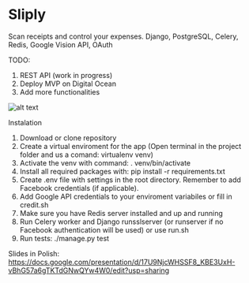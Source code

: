 # Sliply
Scan receipts and control your expenses. Django, PostgreSQL, Celery, Redis, Google Vision API, OAuth

TODO:
1. REST API (work in progress)
2. Deploy MVP on Digital Ocean
3. Add more functionalities

![alt text](https://raw.githubusercontent.com/tallpol3/Sliply/master/media/screenshot.png)


Instalation
1. Download or clone repository
2. Create a virtual enviroment for the app (Open terminal in the project folder and us a comand: virtualenv venv)
3. Activate the venv with command: . venv/bin/activate
4. Install all required packages with: pip install -r requirements.txt
5. Create .env file with settings in the root directory. Remember to add Facebook credentials (if applicable).
6. Add Google API credentials to your enviroment variabiles or fill in credit.sh
7. Make sure you have Redis server installed and up and running
8. Run Celery worker and Django runsslserver (or runserver if no Facebook authentication will be used) or use run.sh 
9. Run tests: ./manage.py test

Slides in Polish: https://docs.google.com/presentation/d/17U9NjcWHSSF8_KBE3UxH-vBhG57a6gTKTdGNwQYw4W0/edit?usp=sharing
